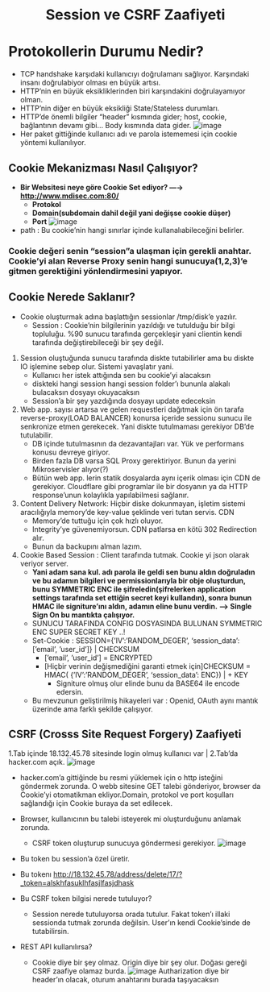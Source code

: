 <h1 align="center">Session ve CSRF Zaafiyeti</h1>

# Protokollerin Durumu Nedir?
- TCP handshake karşıdaki kullanıcıyı doğrulamanı sağlıyor. Karşındaki insanı doğrulabiyor olması en büyük artısı.
- HTTP’nin en büyük eksikliklerinden biri karşındakini doğrulayamıyor olman.
- HTTP’nin diğer en büyük eksikliği State/Stateless durumları.
- HTTP’de önemli bilgiler “header” kısmında gider; host, cookie, bağlantının devamı gibi… Body kısmında data gider.
![image](https://github.com/grealyve/MDISec-Web-Security-and-Hacking-Notes/assets/41903311/faba6055-2cd8-4b15-a356-a71b563ba059)
- Her paket gittiğinde kullanıcı adı ve parola istememesi için cookie yöntemi kullanılıyor.

## Cookie Mekanizması Nasıl Çalışıyor?
- **Bir Websitesi neye göre Cookie Set ediyor?  —→ http://www.mdisec.com:80/**
    - **Protokol**
    - **Domain(subdomain dahil değil yani değişse cookie düşer)**
    - **Port**
![image](https://github.com/grealyve/MDISec-Web-Security-and-Hacking-Notes/assets/41903311/300c981f-4ef8-4066-9d5b-50443fcb65eb)
- path : Bu cookie’nin hangi sınırlar içinde kullanalıabileceğini belirler.
### Cookie değeri senin “session”a ulaşman için gerekli anahtar. Cookie’yi alan Reverse Proxy senin hangi sunucuya(1,2,3)’e gitmen gerektiğini yönlendirmesini yapıyor.
## Cookie Nerede Saklanır?
- Cookie oluşturmak adına başlattığın sessionlar /tmp/disk’e yazılır.
    - Session : Cookie’nin bilgilerinin yazıldığı ve tutulduğu bir bilgi topluluğu. %90 sunucu tarafında gerçekleşir yani clientin kendi tarafında değiştirebileceği bir şey değil.
1) Session oluştuğunda sunucu tarafında diskte tutabilirler ama bu diskte IO işlemine sebep olur. Sistemi yavaşlatır yani.
    - Kullanıcı her istek attığında sen bu cookie’yi alacaksın
    - diskteki hangi session hangi session folder’ı bununla alakalı bulacaksın dosyayı okuyacaksın
    - Session’a bir şey yazdığında dosyayı update edeceksin
2) Web app. sayısı artarsa ve gelen requestleri dağıtmak için ön tarafa reverse-proxy(LOAD BALANCER) konursa içeride sessionu sunucu ile senkronize etmen gerekecek. Yani diskte tutulmaması gerekiyor DB’de tutulabilir.
    - DB içinde tutulmasının da dezavantajları var. Yük ve performans konusu devreye giriyor.
    - Birden fazla DB varsa SQL Proxy gerektiriyor. Bunun da yerini Mikroservisler alıyor(?)
    - Bütün web app. lerin statik dosyalarda aynı içerik olması için CDN de gerekiyor. Cloudflare gibi programlar ile bir dosyanın ya da HTTP response’unun kolaylıkla yapılabilmesi sağlanır.
3) Content Delivery Network: Hiçbir diske dokunmayan, işletim sistemi aracılığıyla memory’de key-value şeklinde veri tutan servis. CDN
    - Memory’de tuttuğu için çok hızlı oluyor.
    - Integrity’ye güvenemiyorsun. CDN patlarsa en kötü 302 Redirection alır.
    - Bunun da backupını alman lazım.
4) Cookie Based Session : Client tarafında tutmak. Cookie yi json olarak veriyor server.
    - **Yani adam sana kul. adı parola ile geldi sen bunu aldın doğruladın ve bu adamın bilgileri ve permissionlarıyla bir obje oluşturdun, bunu SYMMETRIC ENC ile şifreledin(şifrelerken application settings tarafında set ettiğin secret keyi kullandın), sonra bunun HMAC ile signiture’ını aldın, adamın eline bunu verdin. —> Single Sign On bu mantıkta çalışıyor.**
    - SUNUCU TARAFINDA CONFIG DOSYASINDA BULUNAN SYMMETRIC ENC SUPER SECRET KEY ..!
    - Set-Cookie : SESSION={’IV’:’RANDOM_DEGER’, ‘session_data’: [’email’, ’user_id’]} | CHECKSUM
        - [’email’, ’user_id’] = ENCRYPTED
        - [Hiçbir verinin değişmediğini garanti etmek için]CHECKSUM = HMAC( {’IV’:’RANDOM_DEGER’, ‘session_data’: ENC}) | + KEY
            - Signiture olmuş olur elinde bunu da BASE64 ile encode edersin.
    - Bu mevzunun geliştirilmiş hikayeleri var : Openid, OAuth aynı mantık üzerinde ama farklı şekilde çalışıyor.
## CSRF (Crosss Site Request Forgery) Zaafiyeti
1.Tab içinde 18.132.45.78 sitesinde login olmuş kullanıcı var | 2.Tab’da hacker.com açık.
![image](https://github.com/grealyve/MDISec-Web-Security-and-Hacking-Notes/assets/41903311/1adf8a18-2f7b-4b6e-9e3f-477d2a69f6f8)
- hacker.com’a gittiğinde bu resmi yüklemek için o http isteğini göndermek zorunda. O webb sitesine GET talebi gönderiyor, browser da Cookie’yi otomatikman ekliyor.Domain, protokol ve port koşulları sağlandığı için Cookie buraya da set edilecek.
- Browser, kullanıcının bu talebi isteyerek mi oluşturduğunu anlamak zorunda.
    - CSRF token oluşturup sunucuya göndermesi gerekiyor.
![image](https://github.com/grealyve/MDISec-Web-Security-and-Hacking-Notes/assets/41903311/4e295702-a989-4fad-9721-b1dc34928a12)
- Bu token bu session’a özel üretir.
- Bu tokenı http://18.132.45.78/address/delete/17/?_token=alskhfasuklhfasjlfasjdhask 

- Bu CSRF token bilgisi nerede tutuluyor?
    - Session nerede tutuluyorsa orada tutulur. Fakat token’ı illaki sessionda tutmak zorunda değilsin. User’ın kendi Cookie’sinde de tutabilirsin.
- REST API kullanılırsa?
    - Cookie diye bir şey olmaz. Origin diye bir şey olur. Doğası gereği CSRF zaafiye olamaz burda.
![image](https://github.com/grealyve/MDISec-Web-Security-and-Hacking-Notes/assets/41903311/ae0bbfac-ba4f-4b2a-a976-ad4e29a19bad)
Autharization diye bir header’ın olacak, oturum anahtarını burada taşıyacaksın
